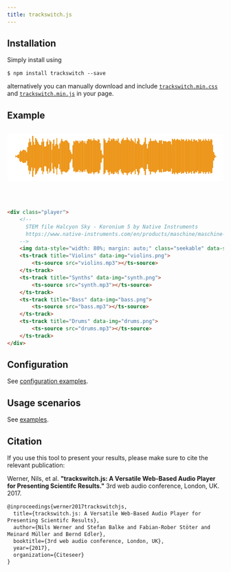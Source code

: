 ```yaml
---
title: trackswitch.js
---
```


## Installation

Simply install using

```shell
$ npm install trackswitch --save
```

alternatively you can manually download and include [`trackswitch.min.css`](https://raw.githubusercontent.com/audiolabs/ttrackswitch.js/gh-pages/dist/css/trackswitch.min.css) and [`trackswitch.min.js`](https://raw.githubusercontent.com/audiolabs/ttrackswitch.js/gh-pages/dist/js/trackswitch.min.js) in your page.


## Example

<div class="player" style="margin-top: 30px; margin-bottom: 60px;">
    <img data-style="width: 80%; margin: auto;" class="seekable" data-seek-margin-left="4" data-seek-margin-right="4" src="data/multitracks/mix.png">
    <ts-track title="Violins" data-img="data/multitracks/violins.png">
        <ts-source src="data/multitracks/violins.mp3"></ts-source>
    </ts-track>
    <ts-track title="Synths" data-img="data/multitracks/synth.png">
        <ts-source src="data/multitracks/synth.mp3"></ts-source>
    </ts-track>
    <ts-track title="Bass" data-img="data/multitracks/bass.png">
        <ts-source src="data/multitracks/bass.mp3"></ts-source>
    </ts-track>
    <ts-track title="Drums" data-img="data/multitracks/drums.png">
        <ts-source src="data/multitracks/drums.mp3"></ts-source>
    </ts-track>
</div>


```html
<div class="player">
    <!--
      STEM file Halcyon Sky - Koronium 5 by Native Instruments
      https://www.native-instruments.com/en/products/maschine/maschine-expansions/halcyon-sky
    -->
    <img data-style="width: 80%; margin: auto;" class="seekable" data-seek-margin-left="4" data-seek-margin-right="4" src="mix.png">
    <ts-track title="Violins" data-img="violins.png">
        <ts-source src="violins.mp3"></ts-source>
    </ts-track>
    <ts-track title="Synths" data-img="synth.png">
        <ts-source src="synth.mp3"></ts-source>
    </ts-track>
    <ts-track title="Bass" data-img="bass.png">
        <ts-source src="bass.mp3"></ts-source>
    </ts-track>
    <ts-track title="Drums" data-img="drums.png">
        <ts-source src="drums.mp3"></ts-source>
    </ts-track>
</div>
```

## Configuration

See [configuration examples](configuration.md).

## Usage scenarios

See [examples](examples.md).

## Citation

If you use this tool to present your results, please make sure to cite the relevant publication:

Werner, Nils, et al. **"trackswitch.js: A Versatile Web-Based Audio Player for Presenting Scientifc Results."** 3rd web audio conference, London, UK. 2017.

<div class="language-html highlighter-rouge"><pre class="highlight"><code><span></span><span class="nc">@inproceedings</span><span class="p">{</span><span class="nl">werner2017trackswitchjs</span><span class="p">,</span>
  <span class="na">title</span><span class="p">=</span><span class="s">{trackswitch.js: A Versatile Web-Based Audio Player for Presenting Scientifc Results}</span><span class="p">,</span>
  <span class="na">author</span><span class="p">=</span><span class="s">{Nils Werner and Stefan Balke and Fabian-Rober Stöter and Meinard Müller and Bernd Edler}</span><span class="p">,</span>
  <span class="na">booktitle</span><span class="p">=</span><span class="s">{3rd web audio conference, London, UK}</span><span class="p">,</span>
  <span class="na">year</span><span class="p">=</span><span class="s">{2017}</span><span class="p">,</span>
  <span class="na">organization</span><span class="p">=</span><span class="s">{Citeseer}</span>
<span class="p">}</span>
</code></pre></div>
